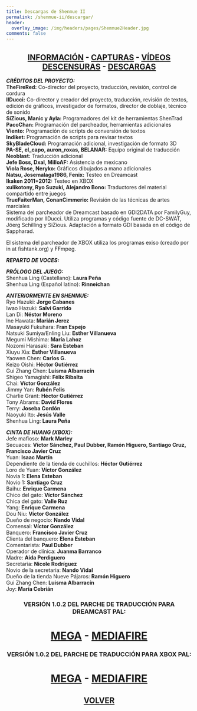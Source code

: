 ```yaml
---
title: Descargas de Shenmue II
permalink: /shenmue-ii/descargar/
header:
  overlay_image: /img/headers/pages/Shemnue2Header.jpg
comments: false
---
```

<h2 style="text-align: center;"><strong><a href="/shenmue-ii/informacion/">INFORMACIÓN</a> - <a href="/shenmue-ii/capturas/">CAPTURAS</a> - <a href="/shenmue-ii/videos/">VÍDEOS</a><br>  
<a href="/shenmue-ii/descensuras/">DESCENSURAS</a> - <a href="/shenmue-ii/descargar/">DESCARGAS</a></strong></h2>

_**CRÉDITOS DEL PROYECTO:**_  
**TheFireRed:** Co-director del proyecto, traducción, revisión, control de cordura  
**IlDucci:** Co-director y creador del proyecto, traducción, revisión de textos, 
edición de gráficos, investigador de formatos, director de doblaje, técnico de sonido  
**SiZious, Manic y Ayla:** Programadores del kit de herramientas ShenTrad  
**PacoChan:** Programación del parcheador, herramientas adicionales  
**Viento:** Programación de scripts de conversión de textos  
**Indiket:** Programación de scripts para revisar textos  
**SkyBladeCloud:** Programación adicional, investigación de formato 3D  
**PA-SE, el_capo, auron_roxas, BELANAR:** Equipo original de traducción  
**Neoblast:** Traducción adicional  
**Jefe Boss, Dxal, MilloAF:** Asistencia de mexicano  
**Viola Rose, Neryko:** Gráficos dibujados a mano adicionales  
**Natsu, Josemalaga1986, Fenix:** Testeo en Dreamcast  
**Ikaken 2011+2012:** Testeo en XBOX  
**xulikotony, Ryo Suzuki, Alejandro Bono:** Traductores del material compartido entre juegos  
**TrueFaiterMan, ConanCimmerio:** Revisión de las técnicas de artes marciales  
Sistema del parcheador de Dreamcast basado en GDI2DATA por FamilyGuy, modificado por IlDucci. 
Utiliza programas y código fuente de DC-SWAT, Jöerg Schilling y SiZious. Adaptación a formato 
GDI basada en el código de Sappharad.

El sistema del parcheador de XBOX utiliza los programas exiso (creado por in at fishtank.org) y FFmpeg.

_**REPARTO DE VOCES:**_

**_PRÓLOGO DEL JUEGO:_**  
Shenhua Ling (Castellano): **Laura Peña**  
Shenhua Ling (Español latino): **Rinneichan**

_**ANTERIORMENTE EN SHENMUE:**_  
Ryo Hazuki: **Jorge Cabanes**  
Iwao Hazuki: **Salvi Garrido**  
Lan Di: **Néstor Moreno**  
Ine Hawata: **Marián Jerez**  
Masayuki Fukuhara: **Fran Espejo**  
Natsuki Sumiya/Enling Liu: **Esther Villanueva**  
Megumi Mishima: **María Lahoz**  
Nozomi Harasaki: **Sara Esteban**  
Xiuyu Xia: **Esther Villanueva**  
Yaowen Chen: **Carlos G.**  
Keizo Oishi: **Héctor Gutiérrez**  
Gui Zhang Chen: **Luisma Albarracín**  
Shigeo Yamagishi: **Félix Ribalta**  
Chai: **Víctor González**  
Jimmy Yan: **Rubén Felis**  
Charlie Grant: **Héctor Gutiérrez**  
Tony Abrams: **David Flores**  
Terry: **Joseba Cordón**  
Naoyuki Ito: **Jesús Valle**  
Shenhua Ling: **Laura Peña**

_**CINTA DE HUANG (XBOX):**_  
Jefe mafioso: **Mark Marley**  
Secuaces: **Víctor Sánchez, Paul Dubber, Ramón Higuero, Santiago Cruz, Francisco Javier Cruz**  
Yuan: **Isaac Martín**  
Dependiente de la tienda de cuchillos: **Héctor Gutiérrez**  
Loro de Yuan: **Víctor González**  
Novia 1: **Elena Esteban**  
Novio 1: **Santiago Cruz**  
Baihu: **Enrique Carmena**  
Chico del gato: **Víctor Sánchez**  
Chica del gato: **Valle Ruz**  
Yang: **Enrique Carmena**  
Dou Niu: **Víctor González**  
Dueño de negocio: **Nando Vidal**  
Comensal: **Víctor González**  
Banquero: **Francisco Javier Cruz**  
Clienta del banquero: **Elena Esteban**  
Comentarista: **Paul Dubber**  
Operador de clínica: **Juanma Barranco**  
Madre: **Aida Perdiguero**  
Secretaria: **Nicole Rodríguez**  
Novio de la secretaria: **Nando Vidal**  
Dueño de la tienda Nueve Pájaros: **Ramón Higuero**  
Gui Zhang Chen: **Luisma Albarracín**  
Joy: **María Cebrián**

<h3 style="text-align: center;">VERSIÓN 1.0.2 DEL PARCHE DE TRADUCCIÓN PARA DREAMCAST PAL:</h3>

<h1 style="text-align: center;"><strong><a href="https://mega.nz/file/ZBVgXLCQ#3DqpjH6WeXXOyNlh16pEH0Lcjz1SxXzPFyk-D9tQAHs" target="_blank">MEGA</a> - <a href="https://www.mediafire.com/file/3ia838wv844rbla/ShenmueIIEnEspanolDREAMCAST102.7z/file" target="_blank">MEDIAFIRE</a></strong></h1>

<h3 style="text-align: center;">VERSIÓN 1.0.2 DEL PARCHE DE TRADUCCIÓN PARA XBOX PAL:</h3>

<h1 style="text-align: center;"><strong><a href="https://mega.nz/file/sYcCFBQS#h6BJ75az9o6QBjDxBKOjuCfQVUKGKvxj-A1TtnlmmOM" target="_blank">MEGA</a> - <a href="https://www.mediafire.com/file/upf72jozcrd09d2/ShenmueIIEnEspanolXBOX102.7z/file" target="_blank">MEDIAFIRE</a></strong></h1>

<h2 style="text-align: center;"><strong><a href="/shenmue-ii/">VOLVER</a></strong></h2>


